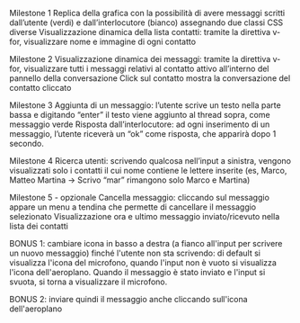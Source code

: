 Milestone 1
Replica della grafica con la possibilità di avere messaggi scritti dall’utente (verdi) e dall’interlocutore (bianco) assegnando due classi CSS diverse
Visualizzazione dinamica della lista contatti: tramite la direttiva v-for, visualizzare nome e immagine di ogni contatto

Milestone 2
Visualizzazione dinamica dei messaggi: tramite la direttiva v-for, visualizzare tutti i messaggi relativi al contatto attivo all’interno del pannello della conversazione
Click sul contatto mostra la conversazione del contatto cliccato

Milestone 3
Aggiunta di un messaggio: l’utente scrive un testo nella parte bassa e digitando “enter” il testo viene aggiunto al thread sopra, come messaggio verde
Risposta dall’interlocutore: ad ogni inserimento di un messaggio, l’utente riceverà un “ok” come risposta, che apparirà dopo 1 secondo.

Milestone 4
Ricerca utenti: scrivendo qualcosa nell’input a sinistra, vengono visualizzati solo i contatti il cui nome contiene le lettere inserite (es, Marco, Matteo Martina -> Scrivo “mar” rimangono solo Marco e Martina)

Milestone 5 - opzionale
Cancella messaggio: cliccando sul messaggio appare un menu a tendina che permette di cancellare il messaggio selezionato
Visualizzazione ora e ultimo messaggio inviato/ricevuto nella lista dei contatti

BONUS 1: cambiare icona in basso a destra (a fianco all'input per scrivere un nuovo messaggio) finché l'utente non sta scrivendo: di default si visualizza l'icona del microfono, quando l'input non è vuoto si visualizza l'icona dell'aeroplano. Quando il messaggio è stato inviato e l'input si svuota, si torna a visualizzare il microfono.

BONUS 2: inviare quindi il messaggio anche cliccando sull'icona dell'aeroplano
